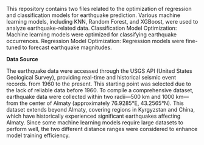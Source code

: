 This repository contains two files related to the optimization of regression and classification models for earthquake prediction. Various machine learning models, including KNN, Random Forest, and XGBoost, were used to analyze earthquake-related data.
Classification Model Optimization: Machine learning models were optimized for classifying earthquake occurrences.
Regression Model Optimization: Regression models were fine-tuned to forecast earthquake magnitudes. 

**Data Source**

The earthquake data were accessed through the USGS API (United States Geological Survey), providing real-time and historical seismic event records. from 1960 to the present. This starting point was selected due to the lack of reliable data before 1960. To compile a comprehensive dataset, earthquake data were collected within two radii—500 km and 1000 km—from the center of Almaty (approximately 76.9285°E, 43.2565°N). This dataset extends beyond Almaty, covering regions in Kyrgyzstan and China, which have historically experienced significant earthquakes affecting Almaty. Since some machine learning models require large datasets to perform well, the two different distance ranges were considered to enhance model training efficiency.

